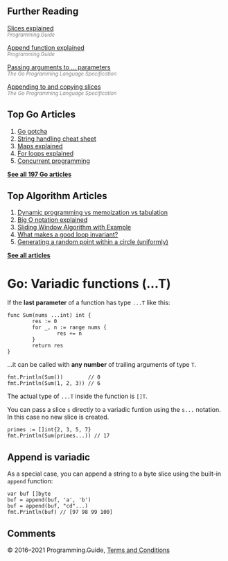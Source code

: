 ## Further Reading

[Slices explained](slices-explained.html)  
<span style="color: grey; font-style: italic; font-size: smaller">Programming.Guide</span>

[Append function explained](append-explained.html)  
<span style="color: grey; font-style: italic; font-size: smaller">Programming.Guide</span>

[Passing arguments to ... parameters](https://golang.org/ref/spec#Passing_arguments_to_..._parameters)  
<span style="color: grey; font-style: italic; font-size: smaller">The Go Programming Language Specification</span>

[Appending to and copying slices](https://golang.org/ref/spec#Appending_and_copying_slices)  
<span style="color: grey; font-style: italic; font-size: smaller">The Go Programming Language Specification</span>

## Top Go Articles

1.  [Go gotcha](go-gotcha.html)
2.  [String handling cheat sheet](string-functions-reference-cheat-sheet.html)
3.  [Maps explained](maps-explained.html)
4.  [For loops explained](for-loop.html)
5.  [Concurrent programming](go-concurrency-tutorial.html)

[**See all 197 Go articles**](index.html)

## Top Algorithm Articles

1.  [Dynamic programming vs memoization vs tabulation](../dynamic-programming-vs-memoization-vs-tabulation.html)
2.  [Big O notation explained](../big-o-notation-explained.html)
3.  [Sliding Window Algorithm with Example](../sliding-window-example.html)
4.  [What makes a good loop invariant?](../what-makes-a-good-loop-invariant.html)
5.  [Generating a random point within a circle (uniformly)](../random-point-within-circle.html)

[**See all articles**](../index.html)

# Go: Variadic functions (...T)

If the **last parameter** of a function has type `...T` like this:

    func Sum(nums ...int) int {
            res := 0
            for _, n := range nums {
                    res += n
            }
            return res
    }

...it can be called with **any number** of trailing arguments of type `T`.

    fmt.Println(Sum())        // 0
    fmt.Println(Sum(1, 2, 3)) // 6

The actual type of `...T` inside the function is `[]T`.

You can pass a slice `s` directly to a variadic funtion using the `s...` notation. In this case no new slice is created.

    primes := []int{2, 3, 5, 7}
    fmt.Println(Sum(primes...)) // 17

## Append is variadic

As a special case, you can append a string to a byte slice using the built-in `append` function:

    var buf []byte
    buf = append(buf, 'a', 'b')
    buf = append(buf, "cd"...)
    fmt.Println(buf) // [97 98 99 100]

## Comments

© 2016–2021 Programming.Guide, [Terms and Conditions](../terms-and-conditions.html)

